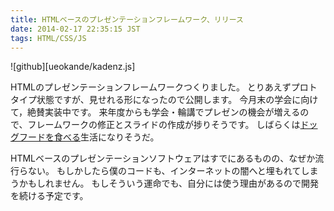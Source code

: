 ```yaml
---
title: HTMLベースのプレゼンテーションフレームワーク、リリース
date: 2014-02-17 22:35:15 JST
tags: HTML/CSS/JS
---
```


![github][ueokande/kadenz.js]

HTMLのプレゼンテーションフレームワークつくりました。
とりあえずプロトタイプ状態ですが、見せれる形になったので公開します。
今月末の学会に向けて，絶賛実装中です。
来年度からも学会・輪講でプレゼンの機会が増えるので、フレームワークの修正とスライドの作成が捗りそうです。
しばらくは[ドッグフードを食べる](https://www.google.co.jp/search?q=%E3%83%89%E3%83%83%E3%82%B0%E3%83%95%E3%83%BC%E3%83%89%E3%82%92%E9%A3%9F%E3%81%B9%E3%82%8B)生活になりそうだ。

HTMLベースのプレゼンテーションソフトウェアはすでにあるものの、なぜか流行らない。
もしかしたら僕のコードも、インターネットの闇へと埋もれてしまうかもしれません。
もしそういう運命でも、自分には使う理由があるので開発を続ける予定です。

